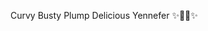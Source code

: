 Curvy Busty Plump Delicious Yennefer ✨🍑🍑✨

<!---
ChiMken-Nuggiins/ChiMken-Nuggiins is a ✨ special ✨ repository because its `README.md` (this file) appears on your GitHub profile.
You can click the Preview link to take a look at your changes.
--->
